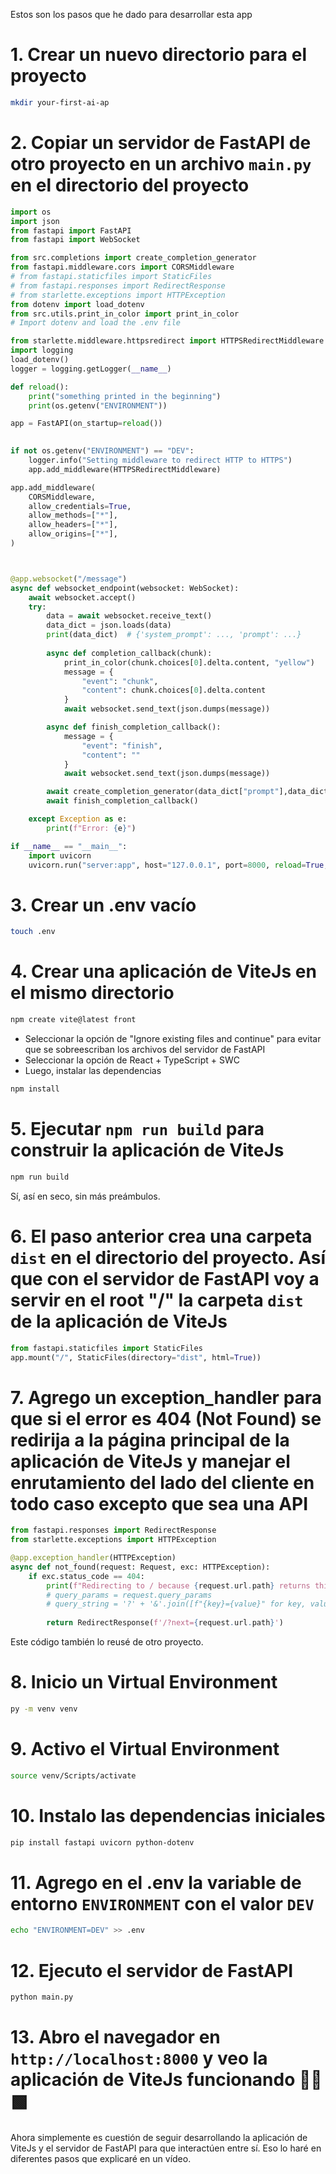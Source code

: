 Estos son los pasos que he dado para desarrollar esta app

# 1. Crear un nuevo directorio para el proyecto
```bash
mkdir your-first-ai-ap
```

# 2. Copiar un servidor de FastAPI de otro proyecto en un archivo `main.py` en el directorio del proyecto
```python
import os
import json
from fastapi import FastAPI
from fastapi import WebSocket

from src.completions import create_completion_generator
from fastapi.middleware.cors import CORSMiddleware
# from fastapi.staticfiles import StaticFiles
# from fastapi.responses import RedirectResponse
# from starlette.exceptions import HTTPException
from dotenv import load_dotenv
from src.utils.print_in_color import print_in_color
# Import dotenv and load the .env file

from starlette.middleware.httpsredirect import HTTPSRedirectMiddleware
import logging
load_dotenv()
logger = logging.getLogger(__name__)

def reload():
    print("something printed in the beginning")
    print(os.getenv("ENVIRONMENT"))

app = FastAPI(on_startup=reload())

    
if not os.getenv("ENVIRONMENT") == "DEV":
    logger.info("Setting middleware to redirect HTTP to HTTPS")
    app.add_middleware(HTTPSRedirectMiddleware)

app.add_middleware(
    CORSMiddleware,
    allow_credentials=True,
    allow_methods=["*"],
    allow_headers=["*"],
    allow_origins=["*"],
)



@app.websocket("/message")
async def websocket_endpoint(websocket: WebSocket):
    await websocket.accept()
    try:
        data = await websocket.receive_text()
        data_dict = json.loads(data)
        print(data_dict)  # {'system_prompt': ..., 'prompt': ...}
        
        async def completion_callback(chunk):
            print_in_color(chunk.choices[0].delta.content, "yellow")
            message = {
                "event": "chunk",
                "content": chunk.choices[0].delta.content
            }
            await websocket.send_text(json.dumps(message))

        async def finish_completion_callback():
            message = {
                "event": "finish",
                "content": ""
            }
            await websocket.send_text(json.dumps(message))

        await create_completion_generator(data_dict["prompt"],data_dict["system_prompt"], completion_callback)
        await finish_completion_callback()

    except Exception as e:
        print(f"Error: {e}")

if __name__ == "__main__":
    import uvicorn
    uvicorn.run("server:app", host="127.0.0.1", port=8000, reload=True, log_level="info")
```



# 3. Crear un .env vacío

```bash
touch .env
```

# 4. Crear una aplicación de ViteJs en el mismo directorio  
```bash
npm create vite@latest front
```

- Seleccionar la opción de "Ignore existing files and continue" para evitar que se sobreescriban los archivos del servidor de FastAPI
- Seleccionar la opción de React + TypeScript + SWC
- Luego, instalar las dependencias
```bash
npm install
```

# 5. Ejecutar `npm run build` para construir la aplicación de ViteJs
```bash
npm run build
```
Sí, así en seco, sin más preámbulos. 

# 6. El paso anterior crea una carpeta `dist` en el directorio del proyecto. Así que con el servidor de FastAPI voy a servir en el root "/" la carpeta `dist` de la aplicación de ViteJs
```python
from fastapi.staticfiles import StaticFiles
app.mount("/", StaticFiles(directory="dist", html=True))
```

# 7. Agrego un exception_handler para que si el error es 404 (Not Found) se redirija a la página principal de la aplicación de ViteJs y manejar el enrutamiento del lado del cliente en todo caso excepto que sea una API

```python
from fastapi.responses import RedirectResponse
from starlette.exceptions import HTTPException

@app.exception_handler(HTTPException)
async def not_found(request: Request, exc: HTTPException):
    if exc.status_code == 404:
        print(f"Redirecting to / because {request.url.path} returns this exception: {exc.detail}")
        # query_params = request.query_params
        # query_string = '?' + '&'.join([f"{key}={value}" for key, value in query_params.multi_items()])
        
        return RedirectResponse(f'/?next={request.url.path}')
```

Este código también lo reusé de otro proyecto.



# 8. Inicio un Virtual Environment
```bash
py -m venv venv
```

# 9. Activo el Virtual Environment
```bash
source venv/Scripts/activate
```

# 10. Instalo las dependencias iniciales
```bash
pip install fastapi uvicorn python-dotenv
```

# 11. Agrego en el .env la variable de entorno `ENVIRONMENT` con el valor `DEV`
```bash
echo "ENVIRONMENT=DEV" >> .env
```

# 12. Ejecuto el servidor de FastAPI
```bash
python main.py
```

# 13. Abro el navegador en `http://localhost:8000` y veo la aplicación de ViteJs funcionando 👍🏻🟩

Ahora simplemente es cuestión de seguir desarrollando la aplicación de ViteJs y el servidor de FastAPI para que interactúen entre sí. Eso lo haré en diferentes pasos que explicaré en un vídeo.
